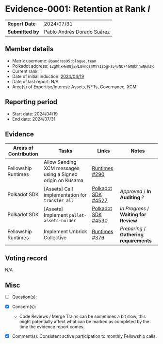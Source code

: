 # Evidence-0001: Retention at Rank _I_

|                 |                             |
| --------------- | ----------------------------|
| **Report Date** | 2024/07/31                  |
| **Submitted by**| Pablo Andrés Dorado Suárez  |

## Member details

- Matrix username: `@pandres95:bloque.team`
- Polkadot address: `12gMhxHw8QjEwLQvnqsmMVY1z5gFa54vND74aMUbhhwN6mJR`
- Current rank: 1
- Date of initial induction: [2024/04/19](https://collectives.subsquare.io/fellowship/referenda/105)
- Date of last report: N/A
- Area(s) of Expertise/Interest: Assets, NFTs, Governance, XCM

## Reporting period

- Start date: 2024/04/19
- End date: 2024/07/31

## Evidence

| Areas of Contribution | Tasks | Links | Notes |
| --------------------- | ----- | ----- | ----- |
| Fellowship Runtimes   | Allow Sending XCM messages using a Signed origin on Kusama | [Runtimes #290](https://github.com/polkadot-fellows/runtimes/pull/290) | |
| Polkadot SDK          | [Assets] Call implementation for `transfer_all` | [Polkadot SDK #4527](https://github.com/paritytech/polkadot-sdk/pull/4527) | _Approved_ / **In Auditing** ? |
| Polkadot SDK          | [Assets] Implement `pallet-assets-holder` | [Polkadot SDK #4530](https://github.com/paritytech/polkadot-sdk/pull/4530) | _In Progress_ / **Waiting for Review** |
| Fellowship Runtimes   | Implement Unbrick Collective | [Runtimes #376](https://github.com/polkadot-fellows/runtimes/issue/376) | _Preparing_ / **Gathering requirements** |

## Voting record

N/A

## Misc

- [ ] Question(s):

- [x] Concern(s):
  - Code Reviews / Merge Trains can be sometimes a bit slow, this might potentially affect what can be marked as completed by the time the evidence report comes.

- [x] Comment(s):
Consistent active participation to monthly Fellowship calls.
